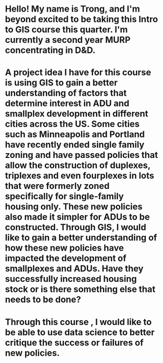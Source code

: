 # Hello! My name is Trong, and I'm beyond excited to be taking this Intro to GIS course this quarter. I'm currently a second year MURP concentrating in D&D. 
# A project idea I have for this course is using GIS to gain a better understanding of factors that determine interest in ADU and smallplex development in different cities across the US. Some cities such as Minneapolis and Portland have recently ended single family zoning and have passed policies that allow the construction of duplexes, triplexes and even fourplexes in lots that were formerly zoned specifically for single-family housing only. These new policies also made it simpler for ADUs to be constructed. Through GIS, I would like to gain a better understanding of how these new policies have impacted the development of smallplexes and ADUs. Have they successfully increased housing stock or is there something else that needs to be done?
# Through this course , I would like to be able to use data science to better critique the success or failures of new policies.
